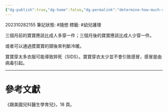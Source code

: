 ```yaml
---
{"dg-publish":true,"dg-home":false,"dg-permalink":"determine-how-much-should-baby-wear","permalink":"/determine-how-much-should-baby-wear/","dgPassFrontmatter":true}
---
```


202310282155
筆記狀態: #隨想
標籤: #幼兒護理 

三個月前的寶寶應該比成人多穿一件；三個月後的寶寶應該比成人少穿一件。

或者可以通過摸寶寶的頸後來判斷冷暖。

寶寶穿太多衣服可能導致猝死（SIDS）。寶寶穿衣太少並不會引致感冒，感冒是由病毒引起。

---
# 參考文獻

《跟美國兒科醫生學育兒》，18 頁。